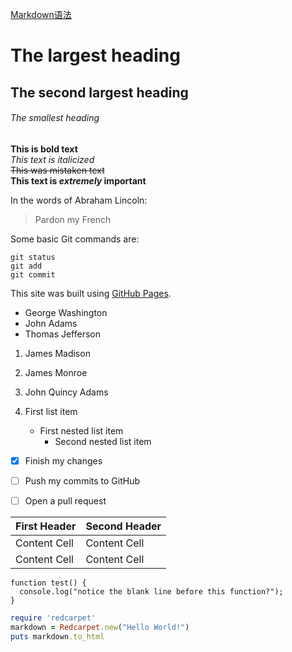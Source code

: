 [Markdown语法](https://help.github.com/categories/writing-on-github/)

# The largest heading
## The second largest heading
###### The smallest heading

**This is bold text**	
*This text is italicized*	
~~This was mistaken text~~	
**This text is _extremely_ important**

In the words of Abraham Lincoln:

> Pardon my French

Some basic Git commands are:	

```
git status
git add
git commit
```
This site was built using [GitHub Pages](https://pages.github.com/).

- George Washington
- John Adams
- Thomas Jefferson	

1. James Madison
2. James Monroe
3. John Quincy Adams

1. First list item
   - First nested list item
     - Second nested list item

- [x] Finish my changes
- [ ] Push my commits to GitHub
- [ ] Open a pull request


| First Header  | Second Header |
| ------------- | ------------- |
| Content Cell  | Content Cell  |
| Content Cell  | Content Cell  |


```
function test() {
  console.log("notice the blank line before this function?");
}
```

```ruby
require 'redcarpet'
markdown = Redcarpet.new("Hello World!")
puts markdown.to_html
```
